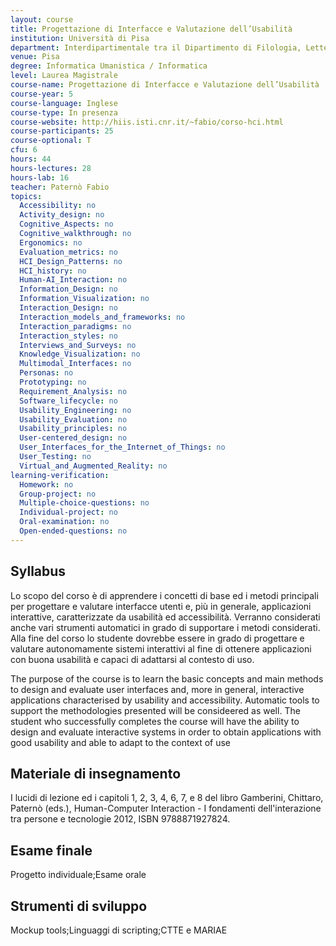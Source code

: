 ```yaml
---
layout: course
title: Progettazione di Interfacce e Valutazione dell’Usabilità
institution: Università di Pisa
department: Interdipartimentale tra il Dipartimento di Filologia, Letteratura e Linguistica ed il Dipartimento di Informatica
venue: Pisa
degree: Informatica Umanistica / Informatica
level: Laurea Magistrale
course-name: Progettazione di Interfacce e Valutazione dell’Usabilità
course-year: 5
course-language: Inglese
course-type: In presenza
course-website: http://hiis.isti.cnr.it/~fabio/corso-hci.html
course-participants: 25
course-optional: T
cfu: 6
hours: 44
hours-lectures: 28
hours-lab: 16
teacher: Paternò Fabio
topics: 
  Accessibility: no 
  Activity_design: no 
  Cognitive_Aspects: no 
  Cognitive_walkthrough: no 
  Ergonomics: no 
  Evaluation_metrics: no 
  HCI_Design_Patterns: no 
  HCI_history: no 
  Human-AI_Interaction: no 
  Information_Design: no 
  Information_Visualization: no 
  Interaction_Design: no 
  Interaction_models_and_frameworks: no 
  Interaction_paradigms: no 
  Interaction_styles: no 
  Interviews_and_Surveys: no 
  Knowledge_Visualization: no 
  Multimodal_Interfaces: no 
  Personas: no 
  Prototyping: no 
  Requirement_Analysis: no 
  Software_lifecycle: no 
  Usability_Engineering: no 
  Usability_Evaluation: no 
  Usability_principles: no 
  User-centered_design: no 
  User_Interfaces_for_the_Internet_of_Things: no 
  User_Testing: no 
  Virtual_and_Augmented_Reality: no 
learning-verification: 
  Homework: no 
  Group-project: no 
  Multiple-choice-questions: no 
  Individual-project: no 
  Oral-examination: no 
  Open-ended-questions: no 
---
```



## Syllabus 
Lo scopo del corso è di apprendere i concetti di base ed i metodi principali per progettare e valutare interfacce utenti e, più in generale, applicazioni interattive, caratterizzate da usabilità ed accessibilità. Verranno considerati anche vari strumenti automatici in grado di supportare i metodi considerati. Alla fine del corso lo studente dovrebbe essere in grado di progettare e valutare autonomamente sistemi interattivi al fine di ottenere applicazioni con buona usabilità e capaci di adattarsi al contesto di uso.

The purpose of the course is to learn the basic concepts and main methods to design and evaluate user interfaces and, more in general, interactive applications characterised by usability and accessibility. Automatic tools to support the methodologies presented will be consideered as well. The student who successfully completes the course will have the ability to design and evaluate interactive systems in order to obtain applications with good usability and able to adapt to the context of use

## Materiale di insegnamento 
 I lucidi di lezione ed i capitoli 1, 2, 3, 4, 6, 7, e 8 del libro Gamberini, Chittaro, Paternò (eds.), Human-Computer Interaction - I fondamenti dell'interazione tra persone e tecnologie 2012, ISBN 9788871927824.

## Esame finale 
Progetto individuale;Esame orale

## Strumenti di sviluppo 
Mockup tools;Linguaggi di scripting;CTTE e MARIAE
